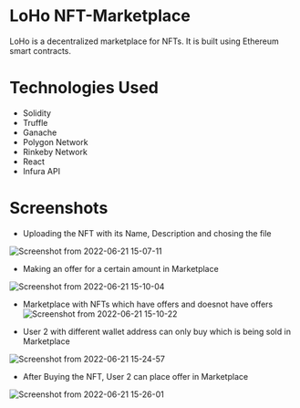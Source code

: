 # LoHo NFT-Marketplace
LoHo is a decentralized marketplace for NFTs. It is built using Ethereum smart contracts.

# Technologies Used
- Solidity
- Truffle
- Ganache
- Polygon Network
- Rinkeby Network
- React
- Infura API

# Screenshots
- Uploading the NFT with its Name, Description and chosing the file

![Screenshot from 2022-06-21 15-07-11](https://user-images.githubusercontent.com/56812010/174771361-70315d55-2b1e-4a5b-a74c-ec780353f746.png)

- Making an offer for a certain amount in Marketplace

![Screenshot from 2022-06-21 15-10-04](https://user-images.githubusercontent.com/56812010/174771369-25eb44cf-00d2-4ead-ab79-ece5e9b1be20.png)

- Marketplace with NFTs which have offers and doesnot have offers
![Screenshot from 2022-06-21 15-10-22](https://user-images.githubusercontent.com/56812010/174771373-9c60e6e4-6f1a-4946-ae56-532d0b7c5d1e.png)

- User 2 with different wallet address can only buy which is being sold in Marketplace

![Screenshot from 2022-06-21 15-24-57](https://user-images.githubusercontent.com/56812010/174772728-54b17af1-97cf-45e0-a0c4-acb5616fabee.png)

- After Buying the NFT, User 2 can place offer in Marketplace

![Screenshot from 2022-06-21 15-26-01](https://user-images.githubusercontent.com/56812010/174773080-94d7343b-d8cf-4bdb-b610-a988e12cb438.png)




